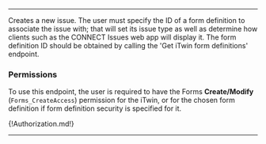 ---

Creates a new issue. The user must specify the ID of a form definition to associate the issue with; that will set its issue type as well as determine how clients such as the CONNECT Issues web app will display it. The form definition ID should be obtained by calling the 'Get iTwin form definitions' endpoint.

### Permissions

To use this endpoint, the user is required to have the Forms **Create/Modify** (`Forms_CreateAccess`) permission for the iTwin, or for the chosen form definition if form definition security is specified for it.

{!Authorization.md!}

---